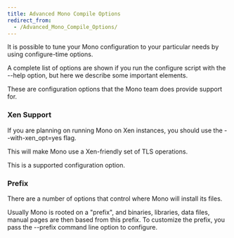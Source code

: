 ```yaml
---
title: Advanced Mono Compile Options
redirect_from:
  - /Advanced_Mono_Compile_Options/
---
```


It is possible to tune your Mono configuration to your particular needs by using configure-time options.

A complete list of options are shown if you run the configure script with the --help option, but here we describe some important elements.

These are configuration options that the Mono team does provide support for.

### Xen Support

If you are planning on running Mono on Xen instances, you should use the --with-xen_opt=yes flag.

This will make Mono use a Xen-friendly set of TLS operations.

This is a supported configuration option.

### Prefix

There are a number of options that control where Mono will install its files.

Usually Mono is rooted on a "prefix", and binaries, libraries, data files, manual pages are then based from this prefix. To customize the prefix, you pass the --prefix command line option to configure.
